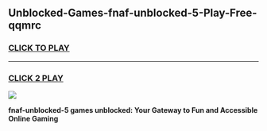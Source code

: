 
## Unblocked-Games-fnaf-unblocked-5-Play-Free-qqmrc
<h3>
<a href="https://premium76.site?title=fnaf-unblocked-5&ref=10A">CLICK TO PLAY</a></h3>
<hr>

<h3>
<a href="https://premium76.site?title=fnaf-unblocked-5&ref=10A">CLICK 2 PLAY</a>
  
</h3>

<a href="https://premium76.site?title=fnaf-unblocked-5&ref=10A"><img src="https://clearcache.store/games.png"></a>


**fnaf-unblocked-5 games unblocked: Your Gateway to Fun and Accessible Online Gaming**
